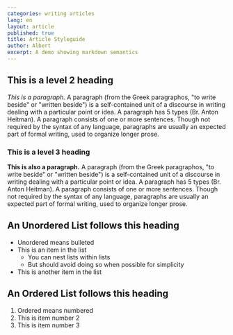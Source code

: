 ```yaml
---
categories: writing articles
lang: en
layout: article
published: true
title: Article Styleguide
author: Albert
excerpt: A demo showing markdown semantics
---
```


## This is a level 2 heading
_This is a paragraph._ A paragraph (from the Greek paragraphos, "to write beside" or "written beside") is a self-contained unit of a discourse in writing dealing with a particular point or idea. A paragraph has 5 types (Br. Anton Heitman). A paragraph consists of one or more sentences. Though not required by the syntax of any language, paragraphs are usually an expected part of formal writing, used to organize longer prose.

### This is a level 3 heading
**This is also a paragraph.** A paragraph (from the Greek paragraphos, "to write beside" or "written beside") is a self-contained unit of a discourse in writing dealing with a particular point or idea. A paragraph has 5 types (Br. Anton Heitman). A paragraph consists of one or more sentences. Though not required by the syntax of any language, paragraphs are usually an expected part of formal writing, used to organize longer prose.

## An Unordered List follows this heading
- Unordered means bulleted
- This is an item in the list
	- You can nest lists within lists
    - But should avoid doing so when possible for simplicity
- This is another item in the list

## An Ordered List follows this heading
1. Ordered means numbered
2. This is item number 2
3. This is item number 3